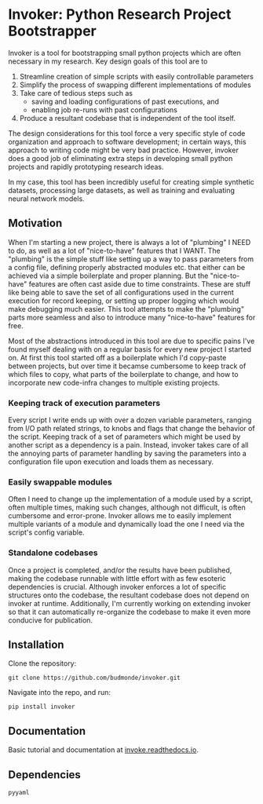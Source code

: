 # Invoker: Python Research Project Bootstrapper

Invoker is a tool for bootstrapping small python projects which are often necessary in
my research. Key design goals of this tool are to

1. Streamline creation of simple scripts with easily controllable parameters
2. Simplify the process of swapping different implementations of modules
3. Take care of tedious steps such as
    - saving and loading configurations of past executions, and
    - enabling job re-runs with past configurations
4. Produce a resultant codebase that is independent of the tool itself.

The design considerations for this tool force a very specific style of code organization
and approach to software development; in certain ways, this approach to writing code
might be very bad practice. However, invoker does a good job of eliminating extra steps
in developing small python projects and rapidly prototyping research ideas.

In my case, this tool has been incredibly useful for creating simple synthetic datasets,
processing large datasets, as well as training and evaluating neural network models.

## Motivation

When I'm starting a new project, there is always a lot of "plumbing" I NEED to do, as
well as a lot of "nice-to-have" features that I WANT. The "plumbing" is the simple
stuff like setting up a way to pass parameters from a config file, defining properly
abstracted modules etc. that either can be achieved via a simple boilerplate and proper
planning. But the "nice-to-have" features are often cast aside due to time constraints.
These are stuff like being able to save the set of all configurations used in the current
execution for record keeping, or setting up proper logging which would make debugging
much easier. This tool attempts to make the "plumbing" parts more seamless and also
to introduce many "nice-to-have" features for free.

Most of the abstractions introduced in this tool are due to specific pains I've found
myself dealing with on a regular basis for every new project I started on. At first this
tool started off as a boilerplate which I'd copy-paste between projects, but over time
it becamse cumbersome to keep track of which files to copy, what parts of the boilerplate
to change, and how to incorporate new code-infra changes to multiple existing projects.

### Keeping track of execution parameters

Every script I write ends up with over a dozen variable parameters, ranging from I/O
path related strings, to knobs and flags that change the behavior of the script. Keeping
track of a set of parameters which might be used by another script as a dependency is a
pain. Instead, invoker takes care of all the annoying parts of parameter handling by
saving the parameters into a configuration file upon execution and loads them as
necessary.

### Easily swappable modules

Often I need to change up the implementation of a module used by a script, often multiple
times, making such changes, although not difficult, is often cumbersome and error-prone.
Invoker allows me to easily implement multiple variants of a module and dynamically load
the one I need via the script's config variable.

### Standalone codebases

Once a project is completed, and/or the results have been published, making the codebase
runnable with little effort with as few esoteric dependencies is crucial. Although
invoker enforces a lot of specific structures onto the codebase, the resultant codebase
does not depend on invoker at runtime. Additionally, I'm currently working on extending
invoker so that it can automatically re-organize the codebase to make it even more
conducive for publication.

## Installation

Clone the repository:

```
git clone https://github.com/budmonde/invoker.git
```

Navigate into the repo, and run:

```
pip install invoker
```

## Documentation

Basic tutorial and documentation at
[invoke.readthedocs.io](https://invoke.readthedocs.io/).

## Dependencies

```
pyyaml
```
